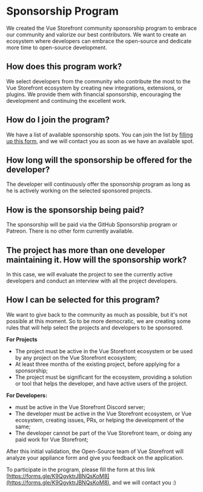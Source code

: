 # Sponsorship Program

We created the Vue Storefront community sponsorship program to embrace our community and valorize our best contributors. We want to create an ecosystem where developers can embrace the open-source and dedicate more time to open-source development.

## How does this program work?

We select developers from the community who contribute the most to the Vue Storefront ecosystem by creating new integrations, extensions, or plugins. We provide them with financial sponsorship, encouraging the development and continuing the excellent work.

## How do I join the program?

We have a list of available sponsorship spots. You can join the list by [filling up this form](https://forms.gle/K9QgyktrJBNQsKoM8), and we will contact you as soon as we have an available spot.

## How long will the sponsorship be offered for the developer?

The developer will continuously offer the sponsorship program as long as he is actively working on the selected sponsored projects.

## How is the sponsorship being paid?

The sponsorship will be paid via the GitHub Sponsorship program or Patreon. There is no other form currently available.

## The project has more than one developer maintaining it. How will the sponsorship work?

In this case, we will evaluate the project to see the currently active developers and conduct an interview with all the project developers.

## How I can be selected for this program?

We want to give back to the community as much as possible, but it's not possible at this moment. So to be more democratic, we are creating some rules that will help select the projects and developers to be sponsored.

**For Projects**

- The project must be active in the Vue Storefront ecosystem or be used by any project on the Vue Storefront ecosystem;
- At least three months of the existing project, before applying for a sponsorship;
- The project must be significant for the ecosystem, providing a solution or tool that helps the developer, and have active users of the project.

**For Developers:**

-  must be active in the Vue Storefront Discord server;
- The developer must be active in the Vue Storefront ecosystem, or Vue ecosystem, creating issues, PRs, or helping the development of the same;
- The developer cannot be part of the Vue Storefront team, or doing any paid work for Vue Storefront;

After this initial validation, the Open-Source team of Vue Storefront will analyze your appliance form and give you feedback on the application.

To participate in the program, please fill the form at this link [https://forms.gle/K9QgyktrJBNQsKoM8](https://forms.gle/K9QgyktrJBNQsKoM8), and we will contact you :)
